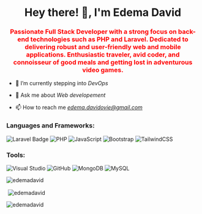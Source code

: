 <h1 align="center">Hey there! 👋, I'm Edema David</h1>
<!-- <img align="center" src="https://readme-typing-svg.demolab.com?font=Fira+Code&pause=1000&width=435&lines=Hello+%F0%9F%91%8B%2C+I'm+Edema+David.;+A+backend+developer!" alt="Typing SVG" /> -->
<h3 align="center" style="color:red;">
  Passionate Full Stack Developer with a strong focus on back-end technologies such as PHP and Laravel. 
  Dedicated to delivering robust and user-friendly web and mobile applications. 
  Enthusiastic traveler, avid coder, and connoisseur of good meals and getting lost in adventurous video games. 
</h3>

- 🌱 I’m currently stepping into *DevOps*

- 💬 Ask me about *Web developement*

- 📫 How to reach me *edema.davidovie@gmail.com*


<h3 align="left">Languages and Frameworks:</h3>

![Laravel Badge](https://img.shields.io/badge/Laravel-FF2D20?logo=laravel&logoColor=fff&style=for-the-badge)
![PHP](https://img.shields.io/badge/php-%23777BB4.svg?style=for-the-badge&logo=php&logoColor=white)
![JavaScript](https://img.shields.io/badge/javascript-%23323330.svg?style=for-the-badge&logo=javascript&logoColor=%23F7DF1E)
![Bootstrap](https://img.shields.io/badge/bootstrap-%23563D7C.svg?style=for-the-badge&logo=bootstrap&logoColor=white)
![TailwindCSS](https://img.shields.io/badge/tailwindcss-%2338B2AC.svg?style=for-the-badge&logo=tailwind-css&logoColor=white)
<h3 align="left">Tools:</h3>

![Visual Studio](https://img.shields.io/badge/Visual%20Studio-5C2D91.svg?style=for-the-badge&logo=visual-studio&logoColor=white)
![GitHub](https://img.shields.io/badge/github-%23121011.svg?style=for-the-badge&logo=github&logoColor=white)
![MongoDB](https://img.shields.io/badge/MongoDB-%234ea94b.svg?style=for-the-badge&logo=mongodb&logoColor=white)
![MySQL](https://img.shields.io/badge/mysql-%2300f.svg?style=for-the-badge&logo=mysql&logoColor=white)

<p><img align="center" src="https://github-readme-streak-stats.herokuapp.com/?user=edemadavid&" alt="edemadavid" /></p>

<p>&nbsp;<img align="center" src="https://github-readme-stats.vercel.app/api?username=edemadavid&show_icons=true&locale=en" alt="edemadavid" /></p>

<p><img align="left" src="https://github-readme-stats.vercel.app/api/top-langs?username=edemadavid&show_icons=true&locale=en&layout=compact" alt="edemadavid" /></p>


